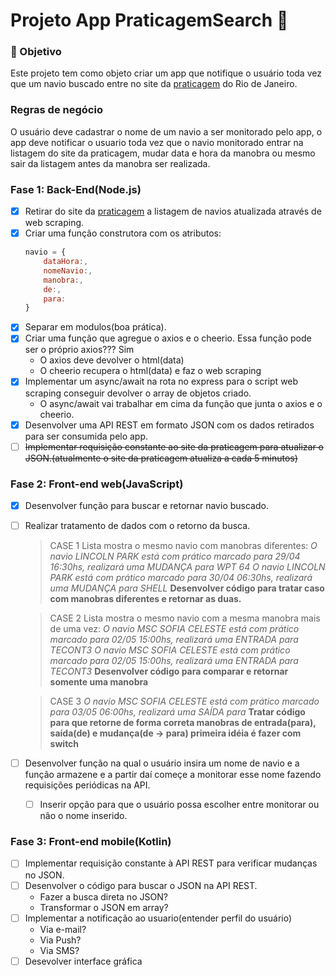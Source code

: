 # Projeto App PraticagemSearch :ship:

### :dart: Objetivo
Este projeto tem como objeto criar um app que notifique o usuário toda vez que um navio buscado entre no site da [praticagem](https://www.newpilots.com.br/) do Rio de Janeiro.

### Regras de negócio
O usuário deve cadastrar o nome de um navio a ser monitorado pelo app, o app deve notificar o usuario toda vez que o navio monitorado entrar na listagem do site da praticagem, mudar data e hora da manobra ou mesmo sair da listagem antes da manobra ser realizada.

### Fase 1: Back-End(Node.js)

- [x] Retirar do site da [praticagem](https://www.newpilots.com.br/) a listagem de navios atualizada através de web scraping.
- [x] Criar uma função construtora com os atributos:
    ~~~ Javascript
    navio = {
        dataHora:,
        nomeNavio:,
        manobra:,
        de:,
        para:
    }
    ~~~
- [x] Separar em modulos(boa prática).
- [x] Criar uma função que agregue o axios e o cheerio. Essa função pode ser o próprio axios??? Sim
    - O axios deve devolver o html(data)
    - O cheerio recupera o html(data) e faz o web scraping
- [x] Implementar um async/await na rota no express para o script web scraping conseguir devolver o array de objetos criado.
    - O async/await vai trabalhar em cima da função que junta o axios e o cheerio.
- [x] Desenvolver uma API REST em formato JSON com os dados retirados para ser consumida pelo app.
- [ ] ~~Implementar requisição constante ao site da praticagem para atualizar o JSON.(atualmente o site da praticagem atualiza a cada 5 minutos)~~

### Fase 2: Front-end web(JavaScript)

- [x] Desenvolver função para buscar e retornar navio buscado.
- [ ] Realizar tratamento de dados com o retorno da busca.
    > CASE 1
    Lista mostra o mesmo navio com manobras diferentes:
    *O navio LINCOLN PARK está com prático marcado para 29/04 16:30hs, realizará uma MUDANÇA para WPT 64
    O navio LINCOLN PARK está com prático marcado para 30/04 06:30hs, realizará uma MUDANÇA para SHELL*
    **Desenvolver código para tratar caso com manobras diferentes e retornar as duas.**

    > CASE 2
    Lista mostra o mesmo navio com a mesma manobra mais de uma vez:
    *O navio MSC SOFIA CELESTE está com prático marcado para 02/05 15:00hs, realizará uma ENTRADA para TECONT3
    O navio MSC SOFIA CELESTE está com prático marcado para 02/05 15:00hs, realizará uma ENTRADA para TECONT3*
    **Desenvolver código para comparar e retornar somente uma manobra**

    >CASE 3
    *O navio MSC SOFIA CELESTE está com prático marcado para 03/05 06:00hs, realizará uma SAÍDA para*
    **Tratar código para que retorne de forma correta manobras de entrada(para), saída(de) e mudança(de -> para)
    primeira idéia é fazer com switch**

- [ ] Desenvolver função na qual o usuário insira um nome de navio e a função armazene e a partir daí começe a monitorar esse nome fazendo requisições periódicas na API.
    - [ ] Inserir opção para que o usuário possa escolher entre monitorar ou não o nome inserido.

### Fase 3: Front-end mobile(Kotlin)

- [ ] Implementar requisição constante à API REST para verificar mudanças no JSON.
- [ ] Desenvolver o código para buscar o JSON na API REST.
    * Fazer a busca direta no JSON?
    * Transformar o JSON em array?
- [ ] Implementar a notificação ao usuario(entender perfil do usuário)
    * Via e-mail?
    * Via Push?
    * Via SMS?
- [ ] Desevolver interface gráfica
